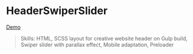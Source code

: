 # HeaderSwiperSlider

[Demo](https://captainginny.github.io/HeaderSwiperSlider/)

>Skills: HTML, SCSS layout for creative website header on Gulp build, Swiper slider with parallax effect, Mobile adaptation, Preloader
